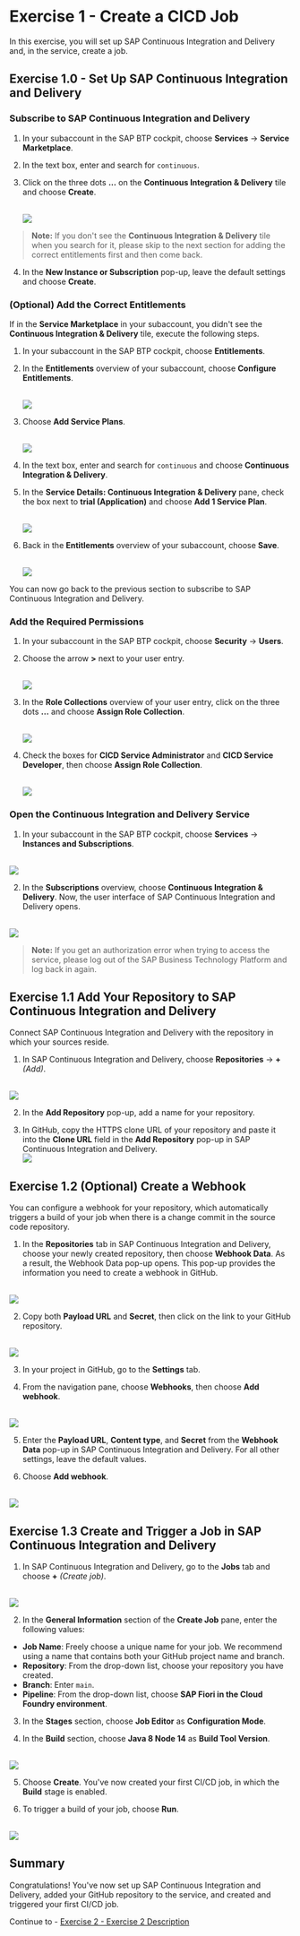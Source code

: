 # Exercise 1 - Create a CICD Job

In this exercise, you will set up SAP Continuous Integration and Delivery and, in the service, create a job.

## Exercise 1.0 - Set Up SAP Continuous Integration and Delivery

### Subscribe to SAP Continuous Integration and Delivery

1. In your subaccount in the SAP BTP cockpit, choose **Services** → **Service Marketplace**.

2. In the text box, enter and search for `continuous`.

3. Click on the three dots **...** on the **Continuous Integration & Delivery** tile and choose **Create**.

   <br>![](/exercises/ex1/images/create_subscription.png)

 > **Note:** If you don't see the **Continuous Integration & Delivery** tile when you search for it, please skip to the next section for adding the correct entitlements first and then come back.

4. In the **New Instance or Subscription** pop-up, leave the default settings and choose **Create**.

### (Optional) Add the Correct Entitlements

If in the **Service Marketplace** in your subaccount, you didn't see the **Continuous Integration & Delivery** tile,
execute the following steps.

1. In your subaccount in the SAP BTP cockpit, choose **Entitlements**.

2. In the **Entitlements** overview of your subaccount, choose **Configure Entitlements**.

   <br>![](/exercises/ex1/images/configure_entitlements.png)

3. Choose **Add Service Plans**.

   <br>![](/exercises/ex1/images/add_service_plans.png)

4. In the text box, enter and search for `continuous` and choose **Continuous Integration & Delivery**.

5. In the **Service Details: Continuous Integration & Delivery** pane, check the box next to **trial (Application)** and choose **Add 1 Service Plan**.

   <br>![](/exercises/ex1/images/add_service_plan.png)

6. Back in the **Entitlements** overview of your subaccount, choose **Save**.

   <br>![](/exercises/ex1/images/save_entitlements.png)

You can now go back to the previous section to subscribe to SAP Continuous Integration and
Delivery.

### Add the Required Permissions


1. In your subaccount in the SAP BTP cockpit, choose **Security** → **Users**.
 
2. Choose the arrow **>** next to your user entry.

   <br>![](/exercises/ex1/images/click_on_user.png)

3. In the **Role Collections** overview of your user entry, click on the three dots **...** and choose **Assign Role Collection**.

   <br>![](/exercises/ex1/images/assign_role.png)

4. Check the boxes for **CICD Service Administrator** and **CICD Service Developer**, then choose **Assign Role Collection**.

   <br>![](/exercises/ex1/images/assign_cicd_roles.png)

### Open the Continuous Integration and Delivery Service

1. In your subaccount in the SAP BTP cockpit, choose **Services** → **Instances and Subscriptions**.

<br>![](images/login_to_cicd.png)

2. In the **Subscriptions** overview, choose **Continuous Integration & Delivery**.
Now, the user interface of SAP Continuous Integration and Delivery opens.

<br>![](/exercises/ex1/images/open_service.png)

> **Note:** If you get an authorization error when trying to access the service, please log out of the SAP Business Technology Platform and log back in again.


## Exercise 1.1 Add Your Repository to SAP Continuous Integration and Delivery

Connect SAP Continuous Integration and Delivery with the repository in which your sources reside.

1. In SAP Continuous Integration and Delivery, choose **Repositories** → **+** _(Add)_.

<br>![](images/add_repo.png)

2. In the **Add Repository** pop-up, add a name for your repository.

3. In GitHub, copy the HTTPS clone URL of your repository and paste it into the **Clone URL** field in the **Add Repository** pop-up in SAP Continuous Integration and Delivery.
<br>![](images/configure_repo.png)


## Exercise 1.2 (Optional) Create a Webhook

You can configure a webhook for your repository, which automatically triggers a build of your job when there is a change commit in the source code repository. 
1. In the **Repositories** tab in SAP Continuous Integration and Delivery, choose your newly created repository, then choose **Webhook Data**.
As a result, the Webhook Data pop-up opens. This pop-up provides the information you need to create a webhook in GitHub.

<br>![](images/webhook_data_button.png)

2. Copy both **Payload URL** and **Secret**, then click on the link to your GitHub repository.

<br>![](images/webhook_payload_info.png)

3. In your project in GitHub, go to the **Settings** tab.

4. From the navigation pane, choose **Webhooks**, then choose **Add webhook**.
 
<br>![](images/add_webhook_button.png)

5. Enter the **Payload URL**, **Content type**, and **Secret** from the **Webhook Data** pop-up in SAP Continuous Integration and Delivery. For all other settings, leave the default values.

6. Choose **Add webhook**.

<br>![](images/webhook_config.png)

## Exercise 1.3 Create and Trigger a Job in SAP Continuous Integration and Delivery

1. In SAP Continuous Integration and Delivery, go to the **Jobs** tab and choose **+** _(Create job)_.

<br>![](images/add_a_job.png)

2. In the **General Information** section of the **Create Job** pane, enter the following values:
- **Job Name**: Freely choose a unique name for your job. We recommend using a name that contains both your GitHub project name and branch.
- **Repository**: From the drop-down list, choose your repository you have created.
- **Branch**: Enter `main`.
- **Pipeline**: From the drop-down list, choose **SAP Fiori in the Cloud Foundry environment**.

3. In the **Stages** section, choose **Job Editor** as **Configuration Mode**.

4. In the **Build** section, choose **Java 8 Node 14** as **Build Tool Version**.

<br>![](images/configure_a_job.png)

5. Choose **Create**. You've now created your first CI/CD job, in which the **Build** stage is enabled.

6. To trigger a build of your job, choose **Run**.

<br>![](images/trigger_build.png)

## Summary

Congratulations! You've now set up SAP Continuous Integration and Delivery, added your GitHub repository to the service, and created and triggered your first CI/CD job.

Continue to - [Exercise 2 - Exercise 2 Description](../ex2/README.md)

